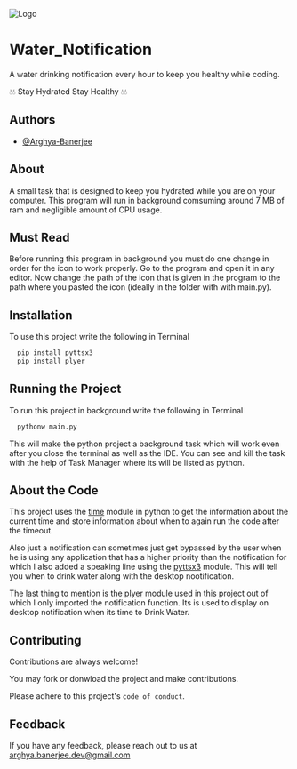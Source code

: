 ![Logo](https://cdn-icons-png.flaticon.com/128/3105/3105807.png)

# Water_Notification

A water drinking notification every hour to keep you healthy while coding. 

💧💧 Stay Hydrated Stay Healthy 💧💧


## Authors

- [@Arghya-Banerjee](https://github.com/Arghya-Banerjee)


## About

A small task that is designed to keep you hydrated while you are on your computer. This program will run in background comsuming around 7 MB of ram and negligible amount of CPU usage.

## Must Read

Before running this program in background you must do one change in order for the icon to work properly. Go to the program and open it in any editor. Now change the path of the icon that is given in the program to the path where you pasted the icon (ideally in the folder with with main.py).


## Installation

To use this project write the following in Terminal

```bash
  pip install pyttsx3
  pip install plyer
```
## Running the Project

To run this project in background write the following in Terminal

```bash
  pythonw main.py
```
This will make the python project a background task which will work even after you close the terminal as well as the IDE. You can see and kill the task with the help of Task Manager where its will be listed as python.
## About the Code

This project uses the [time](https://docs.python.org/3/library/time.html) module in python to get the information about the current time and store information about when to again run the code after the timeout.

Also just a notification can sometimes just get bypassed by the user when he is using any application that has a higher priority than the notification for which I also added a speaking line using the [pyttsx3](https://pyttsx3.readthedocs.io/en/latest/engine.html) module. This will tell you when to drink water along with the desktop nootification.

The last thing to mention is the [plyer](https://plyer.readthedocs.io/en/latest/) module used in this project out of which I only imported the notification function. Its is used to display on desktop notification when its time to Drink Water.


## Contributing

Contributions are always welcome!

You may fork or donwload the project and make contributions.

Please adhere to this project's `code of conduct`.


## Feedback

If you have any feedback, please reach out to us at arghya.banerjee.dev@gmail.com


